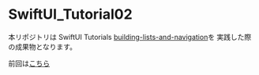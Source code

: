 # SwiftUI_Tutorial02
本リポジトリは
SwiftUI Tutorials [building-lists-and-navigation](https://developer.apple.com/tutorials/swiftui/building-lists-and-navigation)を
実践した際の成果物となります。

前回は[こちら](https://github.com/h-ueno2/SwiftUI_Tutorial01)
